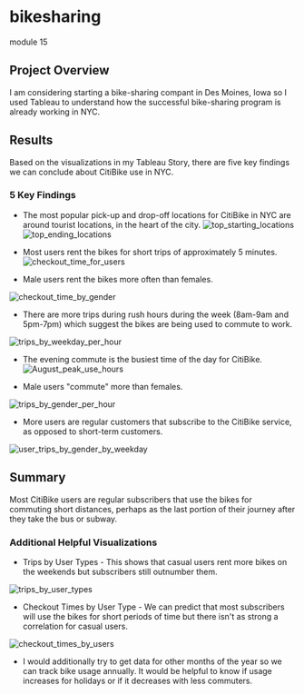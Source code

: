 # bikesharing
module 15

## Project Overview
I am considering starting a bike-sharing compant in Des Moines, Iowa so I used Tableau to understand how the successful bike-sharing program is already working in NYC.    

## Results
Based on the visualizations in my Tableau Story, there are five key findings we can conclude about CitiBike use in NYC.  

### 5 Key Findings
* The most popular pick-up and drop-off locations for CitiBike in NYC are around tourist locations, in the heart of the city.
![top_starting_locations](https://user-images.githubusercontent.com/115426070/215845596-54264b34-9e87-46f2-ad89-8df9a70cf227.png)
![top_ending_locations](https://user-images.githubusercontent.com/115426070/215845623-89ff0d40-09ae-4a22-971a-0ccb3b6a40f9.png)




* Most users rent the bikes for short trips of approximately 5 minutes.
![checkout_time_for_users](https://user-images.githubusercontent.com/115426070/215845732-6e637f67-6ce7-4a3e-afcf-a76762018e5c.png)




* Male users rent the bikes more often than females.  



![checkout_time_by_gender](https://user-images.githubusercontent.com/115426070/215845844-93d4e268-74b0-4c1d-ab53-3994baf068ab.png)


* There are more trips during rush hours during the week (8am-9am and 5pm-7pm) which suggest the bikes are being used to commute to work.  

![trips_by_weekday_per_hour](https://user-images.githubusercontent.com/115426070/215845900-3cadaf0a-641a-4162-875d-0b3311147538.png)



* The evening commute is the busiest time of the day for CitiBike.
![August_peak_use_hours](https://user-images.githubusercontent.com/115426070/215845964-d1077ac2-0c22-4681-897a-d58a317883e5.png)





* Male users "commute" more than females.


![trips_by_gender_per_hour](https://user-images.githubusercontent.com/115426070/215846012-86a9daa4-155e-433f-b911-37cae30fb209.png)


* More users are regular customers that subscribe to the CitiBike service, as opposed to short-term customers.




 ![user_trips_by_gender_by_weekday](https://user-images.githubusercontent.com/115426070/215846102-7b269fe5-c5fd-4032-be93-d26e9f70279c.png)



## Summary
Most CitiBike users are regular subscribers that use the bikes for commuting short distances, perhaps as the last portion of their journey after they take the bus or subway.  

### Additional Helpful Visualizations

* Trips by User Types - This shows that casual users rent more bikes on the weekends but subscribers still outnumber them.



![trips_by_user_types](https://user-images.githubusercontent.com/115426070/215846331-787c4d82-6837-44ca-9f30-9c6375272a55.png)


* Checkout Times by User Type - We can predict that most subscribers will use the bikes for short periods of time but there isn't as strong a correlation for casual users. 


![checkout_times_by_users](https://user-images.githubusercontent.com/115426070/215846281-bf4e2954-5895-4d90-b739-b51fccd13354.png)


* I would additionally try to get data for other months of the year so we can track bike usage annually.  It would be helpful to know if usage increases for holidays or if it decreases with less commuters.  
